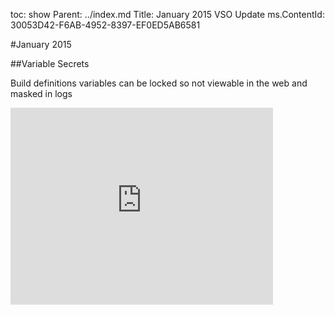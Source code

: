 toc: show
Parent: ../index.md
Title: January 2015 VSO Update
ms.ContentId: 30053D42-F6AB-4952-8397-EF0ED5AB6581

#January 2015

##Variable Secrets

Build definitions variables can be locked so not viewable in the web and masked in logs

<iframe width="420" height="315" src="https://www.youtube.com/embed/90-Pa_EwOvk" frameborder="0" allowfullscreen="true" caps_internal_Id="70624f4a-8310-4c6e-a7c9-17fc95cf4ab7" />

##Build Issues with Source Links

Errors and Warnings show up in build summary with links to source code.
Available to all tasks as api.

<iframe width="420" height="315" src="https://www.youtube.com/embed/ZISvtGw_oGI" frameborder="0" allowfullscreen="true" caps_internal_Id="8eb1a4a7-9562-4fd1-be95-9c5890c1d5bf" />

##Friendly Names and Navigation

Build steps get useful friendly names with overrides.
Improvements in navigation from build summary.

<iframe width="420" height="315" src="https://www.youtube.com/embed/UBdv145hkFc" frameborder="0" allowfullscreen="true" caps_internal_Id="efca7782-9b14-4b16-8075-df620aa6436b" />

##Queue Time Demands

At queue time, control which agent will get this queued build without editing definition.

<iframe width="420" height="315" src="https://www.youtube.com/embed/yLsqHdVGc8g" frameborder="0" allowfullscreen="true" caps_internal_Id="b06c5ae0-8c27-4752-ba7a-26f5764109b7" />


